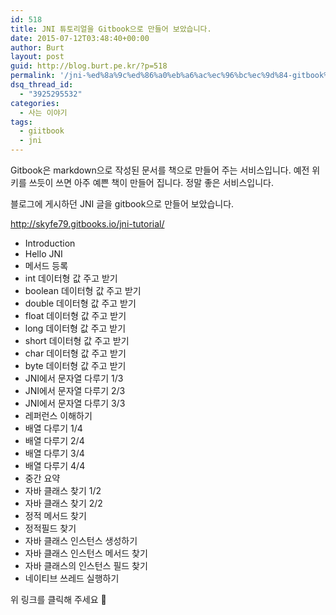 ```yaml
---
id: 518
title: JNI 튜토리얼을 Gitbook으로 만들어 보았습니다.
date: 2015-07-12T03:48:40+00:00
author: Burt
layout: post
guid: http://blog.burt.pe.kr/?p=518
permalink: '/jni-%ed%8a%9c%ed%86%a0%eb%a6%ac%ec%96%bc%ec%9d%84-gitbook%ec%9c%bc%eb%a1%9c-%eb%a7%8c%eb%93%a4%ec%96%b4-%eb%b3%b4%ec%95%98%ec%8a%b5%eb%8b%88%eb%8b%a4/'
dsq_thread_id:
  - "3925295532"
categories:
  - 사는 이야기
tags:
  - giitbook
  - jni
---
```

Gitbook은 markdown으로 작성된 문서를 책으로 만들어 주는 서비스입니다. 예전 위키를 쓰듯이 쓰면 아주 예쁜 책이 만들어 집니다. 정말 좋은 서비스입니다.

블로그에 게시하던 JNI 글을 gitbook으로 만들어 보았습니다.<!--more-->

<http://skyfe79.gitbooks.io/jni-tutorial/>

<ul class="list-group">
  <li class="list-group-item">
    Introduction
  </li>
  <li class="list-group-item">
    Hello JNI
  </li>
  <li class="list-group-item">
    메서드 등록
  </li>
  <li class="list-group-item">
    int 데이터형 값 주고 받기
  </li>
  <li class="list-group-item">
    boolean 데이터형 값 주고 받기
  </li>
  <li class="list-group-item">
    double 데이터형 값 주고 받기
  </li>
  <li class="list-group-item">
    float 데이터형 값 주고 받기
  </li>
  <li class="list-group-item">
    long 데이터형 값 주고 받기
  </li>
  <li class="list-group-item">
    short 데이터형 값 주고 받기
  </li>
  <li class="list-group-item">
    char 데이터형 값 주고 받기
  </li>
  <li class="list-group-item">
    byte 데이터형 값 주고 받기
  </li>
  <li class="list-group-item">
    JNI에서 문자열 다루기 1/3
  </li>
  <li class="list-group-item">
    JNI에서 문자열 다루기 2/3
  </li>
  <li class="list-group-item">
    JNI에서 문자열 다루기 3/3
  </li>
  <li class="list-group-item">
    레퍼런스 이해하기
  </li>
  <li class="list-group-item">
    배열 다루기 1/4
  </li>
  <li class="list-group-item">
    배열 다루기 2/4
  </li>
  <li class="list-group-item">
    배열 다루기 3/4
  </li>
  <li class="list-group-item">
    배열 다루기 4/4
  </li>
  <li class="list-group-item">
    중간 요약
  </li>
  <li class="list-group-item">
    자바 클래스 찾기 1/2
  </li>
  <li class="list-group-item">
    자바 클래스 찾기 2/2
  </li>
  <li class="list-group-item">
    정적 메서드 찾기
  </li>
  <li class="list-group-item">
    정적필드 찾기
  </li>
  <li class="list-group-item">
    자바 클래스 인스턴스 생성하기
  </li>
  <li class="list-group-item">
    자바 클래스 인스턴스 메서드 찾기
  </li>
  <li class="list-group-item">
    자바 클래스의 인스턴스 필드 찾기
  </li>
  <li class="list-group-item">
    네이티브 쓰레드 실행하기
  </li>
</ul>

위 링크를 클릭해 주세요 🙂